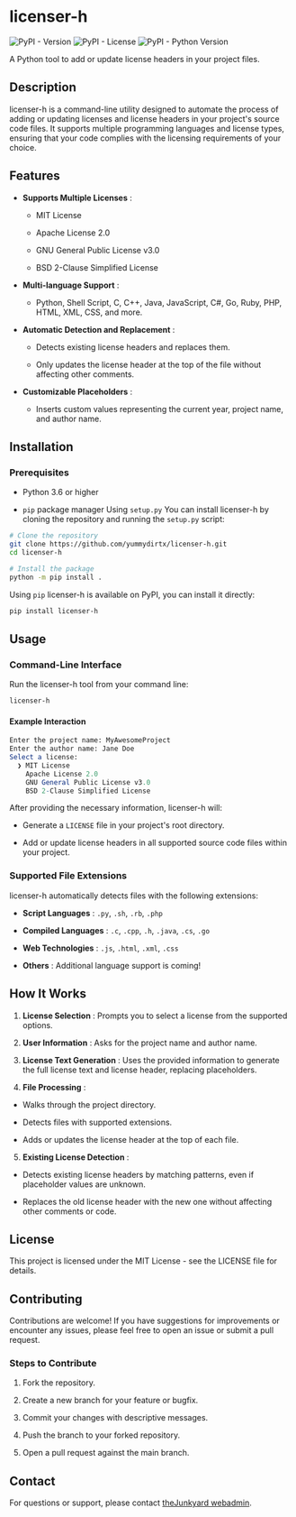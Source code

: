 # licenser-h

![PyPI - Version](https://img.shields.io/pypi/v/licenser-h)
![PyPI - License](https://img.shields.io/pypi/l/licenser-h)
![PyPI - Python Version](https://img.shields.io/pypi/pyversions/licenser-h)


A Python tool to add or update license headers in your project files.

## Description 

licenser-h is a command-line utility designed to automate the process of adding or updating licenses and license headers in your project's source code files. It supports multiple programming languages and license types, ensuring that your code complies with the licensing requirements of your choice.

## Features 
 
- **Supports Multiple Licenses** :
  - MIT License

  - Apache License 2.0

  - GNU General Public License v3.0

  - BSD 2-Clause Simplified License
 
- **Multi-language Support** :
  - Python, Shell Script, C, C++, Java, JavaScript, C#, Go, Ruby, PHP, HTML, XML, CSS, and more.
 
- **Automatic Detection and Replacement** :
  - Detects existing license headers and replaces them.

  - Only updates the license header at the top of the file without affecting other comments.
 
- **Customizable Placeholders** : 
  - Inserts custom values representing the current year, project name, and author name.

## Installation 

### Prerequisites 

- Python 3.6 or higher
 
- `pip` package manager
Using `setup.py` You can install licenser-h by cloning the repository and running the `setup.py` script:

```bash
# Clone the repository
git clone https://github.com/yummydirtx/licenser-h.git
cd licenser-h

# Install the package
python -m pip install .
```
Using `pip`
licenser-h is available on PyPI, you can install it directly:


```bash
pip install licenser-h
```
## Usage 

### Command-Line Interface 

Run the licenser-h tool from your command line:


```bash
licenser-h
```

#### Example Interaction 


```mathematica
Enter the project name: MyAwesomeProject
Enter the author name: Jane Doe
Select a license:
  ❯ MIT License
    Apache License 2.0
    GNU General Public License v3.0
    BSD 2-Clause Simplified License
```

After providing the necessary information, licenser-h will:
 
- Generate a `LICENSE` file in your project's root directory.

- Add or update license headers in all supported source code files within your project.

### Supported File Extensions 

licenser-h automatically detects files with the following extensions:
 
- **Script Languages** : `.py`, `.sh`, `.rb`, `.php`
 
- **Compiled Languages** : `.c`, `.cpp`, `.h`, `.java`, `.cs`, `.go`
 
- **Web Technologies** : `.js`, `.html`, `.xml`, `.css`
 
- **Others** : Additional language support is coming!

## How It Works 
 
1. **License Selection** : Prompts you to select a license from the supported options.
 
2. **User Information** : Asks for the project name and author name.
 
3. **License Text Generation** : Uses the provided information to generate the full license text and license header, replacing placeholders.
 
4. **File Processing** :
  - Walks through the project directory.

  - Detects files with supported extensions.

  - Adds or updates the license header at the top of each file.
 
5. **Existing License Detection** :
  - Detects existing license headers by matching patterns, even if placeholder values are unknown.

  - Replaces the old license header with the new one without affecting other comments or code.

## License 
This project is licensed under the MIT License - see the LICENSE file for details.
## Contributing 

Contributions are welcome! If you have suggestions for improvements or encounter any issues, please feel free to open an issue or submit a pull request.

### Steps to Contribute 

1. Fork the repository.

2. Create a new branch for your feature or bugfix.

3. Commit your changes with descriptive messages.

4. Push the branch to your forked repository.

5. Open a pull request against the main branch.

## Contact 
For questions or support, please contact [theJunkyard webadmin](mailto:support@thejunkyard.dev).
